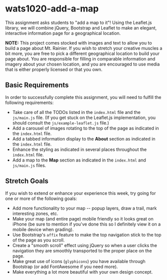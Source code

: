 # wats1020-add-a-map
This assignment asks students to "add a map to it"! Using the Leaflet.js library, we will combine jQuery, Bootstrap and Leaflet to make an elegant, interactive information page for a geographical location.

**NOTE:** This project comes stocked with images and text to allow you to build a page about Mt. Rainier. If you wish to stretch your creative muscles a bit more, you are free to pick a different geographical location to build your page about. You are responsible for filling in comparable information and imagery about your chosen location, and you are encouraged to use media that is either properly licensed or that you own.

## Basic Requirements
In order to successfully complete this assignment, you will need to fulfill the following requirements:

* Take care of all the TODOs listed in the `index.html` file and the `js/main.js` file. (If you get stuck on the Leaflet.js implementation, you should consult the `js/example-leaflet.js` file.)
* Add a carousel of images rotating to the top of the page as indicated in the `index.html` file.
* Add a tabbed information display to the **About** section as indicated in the `index.html` file.
* Enhance the styling as indicated in several places throughout the `index.html` file.
* Add a map to the **Map** section as indicated in the `index.html` and `js/main.js` files.

## Stretch Goals
If you wish to extend or enhance your experience this week, try going for one or more of the following goals:

* Add more functionality to your map -- popup layers, draw a trail, mark interesting zones, etc.
* Make your map (and entire page) mobile friendly so it looks great on iPhone (be sure to mention if you've done this so I definitely view it on a mobile device when grading).
* Use Bootstrap's `affix` feature to make the top navigation stick to the top of the page as you scroll.
* Create a "smooth scroll" effect using jQuery so when a user clicks the navigation they are smoothly transported to the proper place on the page.
* Make great use of icons (`glyphicons`) you have available through Bootstrap (or add FontAwesome if you need more).
* Make everything a lot more beautiful with your own design concept.



